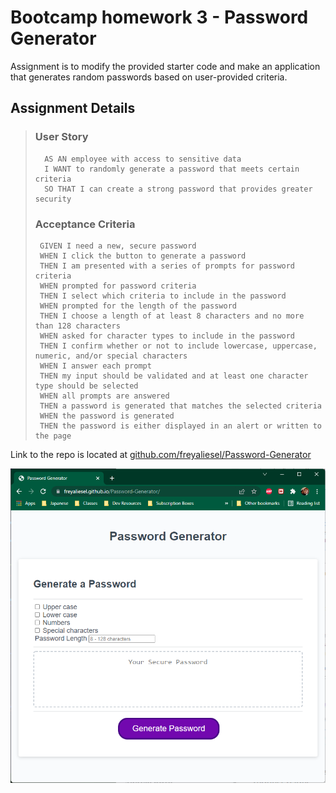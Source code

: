 
# Bootcamp homework 3 - Password Generator

Assignment is to modify the provided starter code and make an application that generates random passwords based on user-provided criteria.


## Assignment Details

> ### User Story 
>       AS AN employee with access to sensitive data
>       I WANT to randomly generate a password that meets certain criteria
>       SO THAT I can create a strong password that provides greater security
>
>
> ### Acceptance Criteria
>      GIVEN I need a new, secure password
>      WHEN I click the button to generate a password
>      THEN I am presented with a series of prompts for password criteria
>      WHEN prompted for password criteria
>      THEN I select which criteria to include in the password
>      WHEN prompted for the length of the password
>      THEN I choose a length of at least 8 characters and no more than 128 characters
>      WHEN asked for character types to include in the password
>      THEN I confirm whether or not to include lowercase, uppercase, numeric, and/or special characters
>      WHEN I answer each prompt
>      THEN my input should be validated and at least one character type should be selected
>      WHEN all prompts are answered
>      THEN a password is generated that matches the selected criteria
>      WHEN the password is generated
>      THEN the password is either displayed in an alert or written to the page


Link to the repo is located at [github.com/freyaliesel/Password-Generator](https://github.com/freyaliesel/Password-Generator "GitHub")

![Page is live on GitHub Pages](/assets/images/livepage.png)
